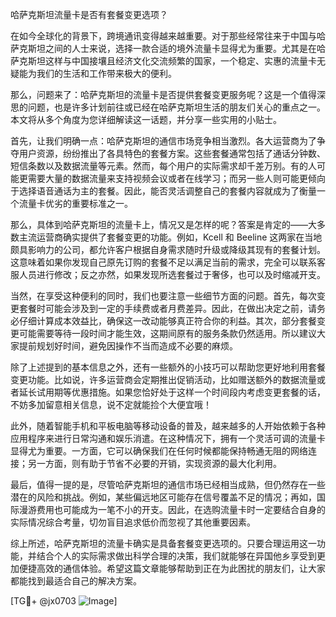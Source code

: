 哈萨克斯坦流量卡是否有套餐变更选项？

在如今全球化的背景下，跨境通讯变得越来越重要。对于那些经常往来于中国与哈萨克斯坦之间的人士来说，选择一款合适的境外流量卡显得尤为重要。尤其是在哈萨克斯坦这样与中国接壤且经济文化交流频繁的国家，一个稳定、实惠的流量卡无疑能为我们的生活和工作带来极大的便利。

那么，问题来了：哈萨克斯坦的流量卡是否提供套餐变更服务呢？这是一个值得深思的问题，也是许多计划前往或已经在哈萨克斯坦生活的朋友们关心的重点之一。本文将从多个角度为您详细解读这一话题，并分享一些实用的小贴士。

首先，让我们明确一点：哈萨克斯坦的通信市场竞争相当激烈。各大运营商为了争夺用户资源，纷纷推出了各具特色的套餐方案。这些套餐通常包括了通话分钟数、短信条数以及数据流量等元素。然而，每个用户的实际需求却千差万别。有的人可能更需要大量的数据流量来支持视频会议或者在线学习；而另一些人则可能更倾向于选择语音通话为主的套餐。因此，能否灵活调整自己的套餐内容就成为了衡量一个流量卡优劣的重要标准之一。

那么，具体到哈萨克斯坦的流量卡上，情况又是怎样的呢？答案是肯定的——大多数主流运营商确实提供了套餐变更的功能。例如，Kcell 和 Beeline 这两家在当地颇具影响力的公司，都允许客户根据自身需求随时升级或降级其现有的套餐计划。这意味着如果你发现自己原先订购的套餐不足以满足当前的需求，完全可以联系客服人员进行修改；反之亦然，如果发现所选套餐过于奢侈，也可以及时缩减开支。

当然，在享受这种便利的同时，我们也要注意一些细节方面的问题。首先，每次变更套餐时可能会涉及到一定的手续费或者月费差异。因此，在做出决定之前，请务必仔细计算成本效益比，确保这一改动能够真正符合你的利益。其次，部分套餐变更可能需要等待一段时间才能生效，这期间原有的服务条款仍然适用。所以建议大家提前规划好时间，避免因操作不当而造成不必要的麻烦。

除了上述提到的基本信息之外，还有一些额外的小技巧可以帮助您更好地利用套餐变更功能。比如说，许多运营商会定期推出促销活动，比如赠送额外的数据流量或者延长试用期等优惠措施。如果您恰好处于这样一个时间段内考虑变更套餐的话，不妨多加留意相关信息，说不定就能捡个大便宜哦！

此外，随着智能手机和平板电脑等移动设备的普及，越来越多的人开始依赖于各种应用程序来进行日常沟通和娱乐消遣。在这种情况下，拥有一个灵活可调的流量卡显得尤为重要。一方面，它可以确保我们在任何时候都能保持畅通无阻的网络连接；另一方面，则有助于节省不必要的开销，实现资源的最大化利用。

最后，值得一提的是，尽管哈萨克斯坦的通信市场已经相当成熟，但仍然存在一些潜在的风险和挑战。例如，某些偏远地区可能存在信号覆盖不足的情况；再如，国际漫游费用也可能成为一笔不小的开支。因此，在选购流量卡时一定要结合自身的实际情况综合考量，切勿盲目追求低价而忽视了其他重要因素。

综上所述，哈萨克斯坦的流量卡确实是具备套餐变更选项的。只要合理运用这一功能，并结合个人的实际需求做出科学合理的决策，我们就能够在异国他乡享受到更加便捷高效的通信体验。希望这篇文章能够帮助到正在为此困扰的朋友们，让大家都能找到最适合自己的解决方案。

[TG💪+ @jx0703 ![Image](https://github.com/user-attachments/assets/dbca1d08-cadb-493c-b0ec-ad6f7a83f270)]